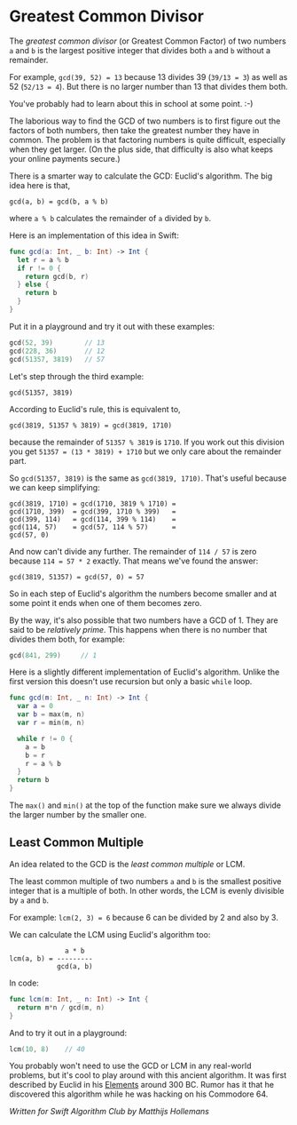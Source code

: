 # Greatest Common Divisor

The *greatest common divisor* (or Greatest Common Factor) of two numbers `a` and `b` is the largest positive integer that divides both `a` and `b` without a remainder.

For example, `gcd(39, 52) = 13` because 13 divides 39 (`39/13 = 3`) as well as 52 (`52/13 = 4`). But there is no larger number than 13 that divides them both.

You've probably had to learn about this in school at some point. :-)

The laborious way to find the GCD of two numbers is to first figure out the factors of both numbers, then take the greatest number they have in common. The problem is that factoring numbers is quite difficult, especially when they get larger. (On the plus side, that difficulty is also what keeps your online payments secure.)

There is a smarter way to calculate the GCD: Euclid's algorithm. The big idea here is that,

	gcd(a, b) = gcd(b, a % b)

where `a % b` calculates the remainder of `a` divided by `b`.

Here is an implementation of this idea in Swift:

```swift
func gcd(a: Int, _ b: Int) -> Int {
  let r = a % b
  if r != 0 {
    return gcd(b, r)
  } else {
    return b
  }
}
```

Put it in a playground and try it out with these examples:

```swift
gcd(52, 39)        // 13
gcd(228, 36)       // 12
gcd(51357, 3819)   // 57
```

Let's step through the third example:

	gcd(51357, 3819)

According to Euclid's rule, this is equivalent to,

	gcd(3819, 51357 % 3819) = gcd(3819, 1710)

because the remainder of `51357 % 3819` is `1710`. If you work out this division you get `51357 = (13 * 3819) + 1710` but we only care about the remainder part.

So `gcd(51357, 3819)` is the same as `gcd(3819, 1710)`. That's useful because we can keep simplifying:

	gcd(3819, 1710) = gcd(1710, 3819 % 1710) = 
	gcd(1710, 399)  = gcd(399, 1710 % 399)   = 
	gcd(399, 114)   = gcd(114, 399 % 114)    = 
	gcd(114, 57)    = gcd(57, 114 % 57)      = 
	gcd(57, 0)

And now can't divide any further. The remainder of `114 / 57` is zero because `114 = 57 * 2` exactly. That means we've found the answer:

	gcd(3819, 51357) = gcd(57, 0) = 57

So in each step of Euclid's algorithm the numbers become smaller and at some point it ends when one of them becomes zero.

By the way, it's also possible that two numbers have a GCD of 1. They are said to be *relatively prime*. This happens when there is no number that divides them both, for example:

```swift
gcd(841, 299)     // 1
```

Here is a slightly different implementation of Euclid's algorithm. Unlike the first version this doesn't use recursion but only a basic `while` loop.

```swift
func gcd(m: Int, _ n: Int) -> Int {
  var a = 0
  var b = max(m, n)
  var r = min(m, n)

  while r != 0 {
    a = b
    b = r
    r = a % b
  }
  return b
}
```

The `max()` and `min()` at the top of the function make sure we always divide the larger number by the smaller one.

## Least Common Multiple

An idea related to the GCD is the *least common multiple* or LCM.

The least common multiple of two numbers `a` and `b` is the smallest positive integer that is a multiple of both. In other words, the LCM is evenly divisible by `a` and `b`. 

For example: `lcm(2, 3) = 6` because 6 can be divided by 2 and also by 3.

We can calculate the LCM using Euclid's algorithm too:

	              a * b
	lcm(a, b) = ---------
	            gcd(a, b)

In code:

```swift
func lcm(m: Int, _ n: Int) -> Int {
  return m*n / gcd(m, n)
}
```

And to try it out in a playground:

```swift
lcm(10, 8)    // 40
```

You probably won't need to use the GCD or LCM in any real-world problems, but it's cool to play around with this ancient algorithm. It was first described by Euclid in his [Elements](http://publicdomainreview.org/collections/the-first-six-books-of-the-elements-of-euclid-1847/) around 300 BC. Rumor has it that he discovered this algorithm while he was hacking on his Commodore 64.

*Written for Swift Algorithm Club by Matthijs Hollemans*
